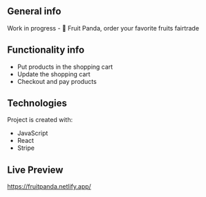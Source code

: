 ## General info

Work in progress - 🐼 Fruit Panda, order your favorite fruits fairtrade

## Functionality info

- Put products in the shopping cart
- Update the shopping cart
- Checkout and pay products

## Technologies

Project is created with:

- JavaScript
- React
- Stripe

## Live Preview

https://fruitpanda.netlify.app/
